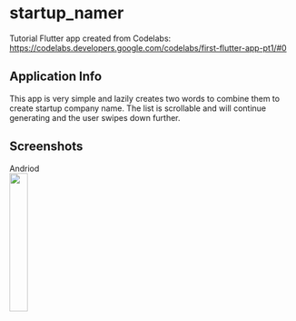 # startup_namer

Tutorial Flutter app created from Codelabs: https://codelabs.developers.google.com/codelabs/first-flutter-app-pt1/#0

## Application Info

This app is very simple and lazily creates two words to combine them to create startup company name. The list is scrollable and will continue generating and the user swipes down further.

## Screenshots
Andriod<br>
<img src="https://user-images.githubusercontent.com/22218783/49513690-0f717a00-f84f-11e8-9234-673affac6e7d.png" width="25%">
